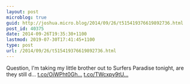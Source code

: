 ```yaml
---
layout: post
microblog: true
guid: http://joshua.micro.blog/2014/09/26/t515419376619892736.html
post_id: 40375
date: 2014-09-26T19:35:30+1100
lastmod: 2019-07-30T17:41:45+1100
type: post
url: /2014/09/26/t515419376619892736.html
---
```

Question, I'm taking my little brother out to Surfers Paradise tonight, are they still d... [t.co/OiWPht0Gh...](http://t.co/OiWPht0Gh5) [t.co/TWcxpy9tU...](http://t.co/TWcxpy9tUZ)
